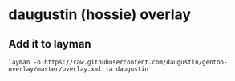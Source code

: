 daugustin (hossie) overlay
==========================

Add it to layman
----------------

    layman -o https://raw.githubusercontent.com/daugustin/gentoo-overlay/master/overlay.xml -a daugustin
